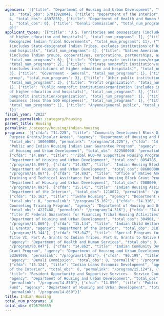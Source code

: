 ```yaml
---
agencies: '[{"title": "Department of Housing and Urban Development", "total_num_programs":
  10, "total_obs": 6791392804}, {"title": "Department of the Interior", "total_num_programs":
  4, "total_obs": 4397855}, {"title": "Department of Health and Human Services", "total_num_programs":
  1, "total_obs": 0}, {"title": "Denali Commission", "total_num_programs": 1, "total_obs":
  0}]'
applicant_types: '[{"title": "U.S. Territories and possessions (includes institutions
  of higher education and hospitals)", "total_num_programs": 1}, {"title": "Federally
  Recognized lndian Tribal Governments", "total_num_programs": 11}, {"title": "Local
  (includes State-designated lndian Tribes, excludes institutions of higher education
  and hospitals", "total_num_programs": 4}, {"title": "Native American Organizations
  (includes lndian groups, cooperatives, corporations, partnerships, associations)",
  "total_num_programs": 6}, {"title": "Other private institutions/organizations",
  "total_num_programs": 2}, {"title": "Private nonprofit institution/organization
  (includes institutions of higher education and hospitals)", "total_num_programs":
  3}, {"title": "Government - General", "total_num_programs": 1}, {"title": "Minority
  group", "total_num_programs": 3}, {"title": "Other public institution/organization",
  "total_num_programs": 2}, {"title": "Profit organization", "total_num_programs":
  1}, {"title": "Public nonprofit institution/organization (includes institutions
  of higher education and hospitals)", "total_num_programs": 3}, {"title": "Quasi-public
  nonprofit institution/organization", "total_num_programs": 1}, {"title": "Small
  business (less than 500 employees)", "total_num_programs": 1}, {"title": "Individual/Family",
  "total_num_programs": 1}, {"title": "Anyone/general public", "total_num_programs":
  1}]'
fiscal_year: '2022'
parent_permalink: /category/housing
parent_title: Housing
permalink: /category/housing/indian-housing
programs: '[{"cfda": "14.225", "title": "Community Development Block Grants/Special
  Purpose Grants/Insular Areas", "agency": "Department of Housing and Urban Development",
  "total_obs": 10000000, "permalink": "/program/14.225"}, {"cfda": "14.865", "title":
  "Public and Indian Housing Indian Loan Guarantee Program", "agency": "Department
  of Housing and Urban Development", "total_obs": 822500000, "permalink": "/program/14.865"},
  {"cfda": "14.899", "title": "Tribal HUD-VA Supportive Housing Program", "agency":
  "Department of Housing and Urban Development", "total_obs": 8054785, "permalink":
  "/program/14.899"}, {"cfda": "14.867", "title": "Indian Housing Block Grants", "agency":
  "Department of Housing and Urban Development", "total_obs": 886000000, "permalink":
  "/program/14.867"}, {"cfda": "14.893", "title": "Office of Native American Programs
  Training and Technical Assistance for Indian Housing Block Grant Program", "agency":
  "Department of Housing and Urban Development", "total_obs": 7000000, "permalink":
  "/program/14.893"}, {"cfda": "15.141", "title": "Indian Housing Assistance", "agency":
  "Department of the Interior", "total_obs": 1210072, "permalink": "/program/15.141"},
  {"cfda": "15.162", "title": "Tiwahe Housing", "agency": "Department of the Interior",
  "total_obs": 0, "permalink": "/program/15.162"}, {"cfda": "14.316", "title": "Housing
  Counseling Training Program", "agency": "Department of Housing and Urban Development",
  "total_obs": 4227408, "permalink": "/program/14.316"}, {"cfda": "14.869", "title":
  "Title VI Federal Guarantees for Financing Tribal Housing Activities", "agency":
  "Department of Housing and Urban Development", "total_obs": 304901, "permalink":
  "/program/14.869"}, {"cfda": "15.144", "title": "Indian Child Welfare Act Title
  II Grants", "agency": "Department of the Interior", "total_obs": 3187783, "permalink":
  "/program/15.144"}, {"cfda": "93.047", "title": "Special Programs for the Aging,
  Title VI, Part A, Grants to Indian Tribes, Part B, Grants to Native Hawaiians",
  "agency": "Department of Health and Human Services", "total_obs": 0, "permalink":
  "/program/93.047"}, {"cfda": "14.862", "title": "Indian Community Development Block
  Grant Program", "agency": "Department of Housing and Urban Development", "total_obs":
  53369096, "permalink": "/program/14.862"}, {"cfda": "90.199", "title": "Shared Services",
  "agency": "Denali Commission", "total_obs": 0, "permalink": "/program/90.199"},
  {"cfda": "15.124", "title": "Indian Loans Economic Development", "agency": "Department
  of the Interior", "total_obs": 0, "permalink": "/program/15.124"}, {"cfda": "14.870",
  "title": "Resident Opportunity and Supportive Services - Service Coordinators",
  "agency": "Department of Housing and Urban Development", "total_obs": 33416849,
  "permalink": "/program/14.870"}, {"cfda": "14.850", "title": "Public Housing Operating
  Fund", "agency": "Department of Housing and Urban Development", "total_obs": 4966519765,
  "permalink": "/program/14.850"}]'
title: Indian Housing
total_num_programs: 16
total_obs: 6795790659
---
```

